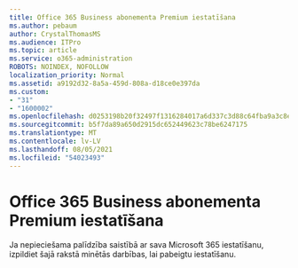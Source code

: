 ```yaml
---
title: Office 365 Business abonementa Premium iestatīšana
ms.author: pebaum
author: CrystalThomasMS
ms.audience: ITPro
ms.topic: article
ms.service: o365-administration
ROBOTS: NOINDEX, NOFOLLOW
localization_priority: Normal
ms.assetid: a9192d32-8a5a-459d-808a-d18ce0e397da
ms.custom:
- "31"
- "1600002"
ms.openlocfilehash: d0253198b20f32497f1316284017a6d337c3d88c64fba9a3c8e05c0057b655d7
ms.sourcegitcommit: b5f7da89a650d2915dc652449623c78be6247175
ms.translationtype: MT
ms.contentlocale: lv-LV
ms.lasthandoff: 08/05/2021
ms.locfileid: "54023493"
---
```

# <a name="setting-up-your-o365-business-premium-subscription"></a>Office 365 Business abonementa Premium iestatīšana

Ja nepieciešama palīdzība saistībā ar sava Microsoft 365 iestatīšanu, [](https://docs.microsoft.com/microsoft-365/admin/setup/setup?view=o365-worldwide&tabs=BusPremium) izpildiet šajā rakstā minētās darbības, lai pabeigtu iestatīšanu.
  